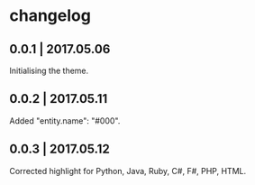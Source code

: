 # changelog
## 0.0.1 | 2017.05.06
Initialising the theme.

## 0.0.2 | 2017.05.11
Added "entity.name": "#000".

## 0.0.3 | 2017.05.12
Corrected highlight for Python, Java, Ruby, C#, F#, PHP, HTML.